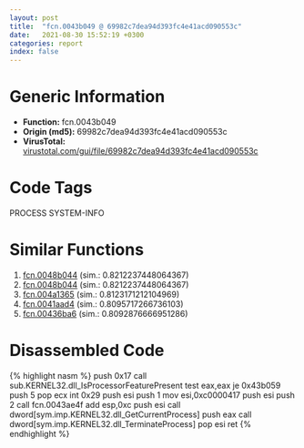 ```yaml
---
layout: post
title:  "fcn.0043b049 @ 69982c7dea94d393fc4e41acd090553c"
date:   2021-08-30 15:52:19 +0300
categories: report
index: false
---
```


# Generic Information
- **Function:** fcn.0043b049
- **Origin (md5):** 69982c7dea94d393fc4e41acd090553c
- **VirusTotal:** [virustotal.com/gui/file/69982c7dea94d393fc4e41acd090553c][virustotal_ref]

# Code Tags
<span class="tag" id="PROCESS">PROCESS</span>
<span class="tag" id="SYSTEM-INFO">SYSTEM-INFO</span>


# Similar Functions

1. [fcn.0048b044][similar_1_ref] (sim.: 0.8212237448064367)
2. [fcn.0048b044][similar_2_ref] (sim.: 0.8212237448064367)
3. [fcn.004a1365][similar_3_ref] (sim.: 0.8123171212104969)
4. [fcn.0041aad4][similar_4_ref] (sim.: 0.8095717266736103)
5. [fcn.00436ba6][similar_5_ref] (sim.: 0.8092876666951286)


# Disassembled Code

{% highlight nasm %}
push 0x17
call sub.KERNEL32.dll_IsProcessorFeaturePresent
test eax,eax
je 0x43b059
push 5
pop ecx
int 0x29
push esi
push 1
mov esi,0xc0000417
push esi
push 2
call fcn.0043ae4f
add esp,0xc
push esi
call dword[sym.imp.KERNEL32.dll_GetCurrentProcess]
push eax
call dword[sym.imp.KERNEL32.dll_TerminateProcess]
pop esi
ret 
{% endhighlight %}


[similar_1_ref]: /report/fcn.0048b044@9b5524245506621a9773176393787e61
[similar_2_ref]: /report/fcn.0048b044@27ac6b5c7fa1ad11790cdc733c25a701
[similar_3_ref]: /report/fcn.004a1365@3b2d901eaca41ce14deca6a48c0c801a
[similar_4_ref]: /report/fcn.0041aad4@5f763449465a14d1cdb5ea67e2f984d0
[similar_5_ref]: /report/fcn.00436ba6@5b3b5c646a314899d41c88851a30ed2c
[virustotal_ref]: https://www.virustotal.com/gui/file/69982c7dea94d393fc4e41acd090553c